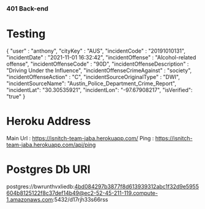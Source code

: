 ### 401 Back-end


# Testing
{
    "user" : "anthony",
    "cityKey" : "AUS",
    "incidentCode" : "20191010131",
    "incidentDate" : "2021-11-01 16:32:42",
    "incidentOffense" : "Alcohol-related offense",
    "incidentOffenseCode" : "90D",
    "incidentOffenseDescription" : "Driving Under the Influence",
    "incidentOffenseCrimeAgainst" : "society", 
    "incidentOffenseAction" : "C", 
    "incidentSourceOriginalType" : "DWI", 
    "incidentSourceName": "Austin_Police_Department_Crime_Report", 
    "incidentLat": "30.30535921",
    "incidentLon": "-97.67908217",
    "isVerified": "true"
}


# Heroku Address
Main Url : https://isnitch-team-jaba.herokuapp.com/
Ping : https://isnitch-team-jaba.herokuapp.com/api/ping

# Postgres Db URI
postgres://bwrunthvxliedb:4bd084297b3877f8d613939312abc1f32d9e5955604b8125122f8c37def14b49@ec2-52-45-211-119.compute-1.amazonaws.com:5432/d17rjh33s66rss



